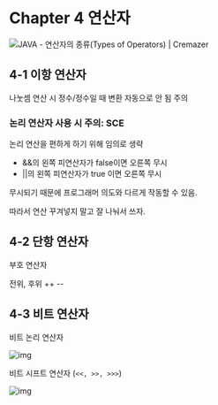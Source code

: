 # Chapter 4 연산자

![JAVA - 연산자의 종류(Types of Operators) | Cremazer](https://cremazer.github.io/assets/img/java/20140919/20171207_001_java-Types-of-Operators.jpg)

## 4-1 이항 연산자

나눗셈 연산 시 정수/정수일 때 변환 자동으로 안 됨 주의 

### 논리 연산자 사용 시 주의: SCE

논리 연산을 편하게 하기 위해 임의로 생략

* &&의 왼쪽 피연산자가 false이면 오른쪽 무시
* ||의 왼쪽 피연산자가 true 이면 오른쪽 무시 

무시되기 때문에 프로그래머 의도와 다르게 작동할 수 있음.

따라서 연산 꾸겨넣지 말고 잘 나눠서 쓰자.

## 4-2 단항 연산자

부호 연산자

전위, 후위 ++ --

## 4-3 비트 연산자

비트 논리 연산자

![img](https://mblogthumb-phinf.pstatic.net/20151217_10/rain483_1450324232403bgUFI_PNG/8.PNG?type=w2)

비트 시프트 연산자 (``<<, >>, >>>``)

![img](https://mblogthumb-phinf.pstatic.net/20151217_71/rain483_14503248028681SBbL_PNG/1.PNG?type=w2)

